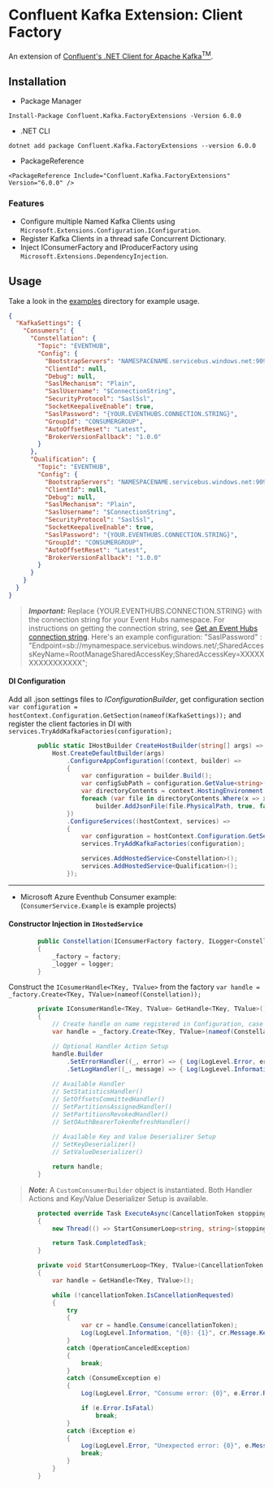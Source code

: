 # Confluent Kafka Extension: Client Factory
An extension of [Confluent's .NET Client for Apache Kafka<sup>TM</sup>](https://github.com/confluentinc/confluent-kafka-dotnet).

## Installation

* Package Manager
```
Install-Package Confluent.Kafka.FactoryExtensions -Version 6.0.0
```

* .NET CLI
```
dotnet add package Confluent.Kafka.FactoryExtensions --version 6.0.0
```

* PackageReference
```
<PackageReference Include="Confluent.Kafka.FactoryExtensions" Version="6.0.0" />
```

### Features
* Configure multiple Named Kafka Clients using `Microsoft.Extensions.Configuration.IConfiguration`.
* Register Kafka Clients in a thread safe Concurrent Dictionary.
* Inject IConsumerFactory and IProducerFactory using `Microsoft.Extensions.DependencyInjection`.

## Usage

Take a look in the [examples](examples) directory for example usage.

```json
{
  "KafkaSettings": {
    "Consumers": {
      "Constellation": {
        "Topic": "EVENTHUB",
        "Config": {
          "BootstrapServers": "NAMESPACENAME.servicebus.windows.net:9093",
          "ClientId": null,
          "Debug": null,
          "SaslMechanism": "Plain",
          "SaslUsername": "$ConnectionString",
          "SecurityProtocol": "SaslSsl",
          "SocketKeepaliveEnable": true,
          "SaslPassword": "{YOUR.EVENTHUBS.CONNECTION.STRING}",
          "GroupId": "CONSUMERGROUP",
          "AutoOffsetReset": "Latest",
          "BrokerVersionFallback": "1.0.0"
        }
      },
      "Qualification": {
        "Topic": "EVENTHUB",
        "Config": {
          "BootstrapServers": "NAMESPACENAME.servicebus.windows.net:9093",
          "ClientId": null,
          "Debug": null,
          "SaslMechanism": "Plain",
          "SaslUsername": "$ConnectionString",
          "SecurityProtocol": "SaslSsl",
          "SocketKeepaliveEnable": true,
          "SaslPassword": "{YOUR.EVENTHUBS.CONNECTION.STRING}",
          "GroupId": "CONSUMERGROUP",
          "AutoOffsetReset": "Latest",
          "BrokerVersionFallback": "1.0.0"
        }
      }
    }
  }
}

```
> **_Important:_**  Replace {YOUR.EVENTHUBS.CONNECTION.STRING} with the connection string for your Event Hubs namespace. 
> For instructions on getting the connection string, 
> see [Get an Event Hubs connection string](https://docs.microsoft.com/en-us/azure/event-hubs/event-hubs-get-connection-string). 
> Here's an example configuration: 
> "SaslPassword" : "Endpoint=sb://mynamespace.servicebus.windows.net/;SharedAccessKeyName=RootManageSharedAccessKey;SharedAccessKey=XXXXXXXXXXXXXXXX";

#### DI Configuration
Add all .json settings files to *IConfigurationBuilder*, 
get configuration section `var configuration = hostContext.Configuration.GetSection(nameof(KafkaSettings));`
and register the client factories in DI with `services.TryAddKafkaFactories(configuration);`
```c#
        public static IHostBuilder CreateHostBuilder(string[] args) =>
            Host.CreateDefaultBuilder(args)
                .ConfigureAppConfiguration((context, builder) =>
                {
                    var configuration = builder.Build();
                    var configSubPath = configuration.GetValue<string>("CONFIG_SUB_PATH");
                    var directoryContents = context.HostingEnvironment.ContentRootFileProvider.GetDirectoryContents(configSubPath);
                    foreach (var file in directoryContents.Where(x => x.Name.EndsWith(".json")))
                        builder.AddJsonFile(file.PhysicalPath, true, false);
                })
                .ConfigureServices((hostContext, services) =>
                {
                    var configuration = hostContext.Configuration.GetSection(nameof(KafkaSettings));
                    services.TryAddKafkaFactories(configuration);

                    services.AddHostedService<Constellation>();
                    services.AddHostedService<Qualification>();
                });
```
---
* Microsoft Azure Eventhub Consumer example: (`ConsumerService.Example` is example projects)

#### Constructor Injection in `IHostedService`
```c#
        public Constellation(IConsumerFactory factory, ILogger<Constellation> logger)
        {
            _factory = factory;
            _logger = logger;
        }
```

Construct the `ICosumerHandle<TKey, TValue>` from the factory `var handle = _factory.Create<TKey, TValue>(nameof(Constellation));`

```c#
        private IConsumerHandle<TKey, TValue> GetHandle<TKey, TValue>()
        {
            // Create handle on name registered in Configuration, case sensitive
            var handle = _factory.Create<TKey, TValue>(nameof(Constellation));

            // Optional Handler Action Setup
            handle.Builder
                .SetErrorHandler((_, error) => { Log(LogLevel.Error, error.Reason); })
                .SetLogHandler((_, message) => { Log(LogLevel.Information, message.Message); });
                
            // Available Handler
            // SetStatisticsHandler()
            // SetOffsetsCommittedHandler()
            // SetPartitionsAssignedHandler()
            // SetPartitionsRevokedHandler()
            // SetOAuthBearerTokenRefreshHandler()
            
            // Available Key and Value Deserializer Setup
            // SetKeyDeserializer()
            // SetValueDeserializer()

            return handle;
        }
```
> **_Note:_** A `CustomConsumerBuilder` object is instantiated. Both Handler Actions
> and Key/Value Deserializer Setup is available. 

```c#
        protected override Task ExecuteAsync(CancellationToken stoppingToken)
        {
            new Thread(() => StartConsumerLoop<string, string>(stoppingToken)).Start();

            return Task.CompletedTask;
        }

        private void StartConsumerLoop<TKey, TValue>(CancellationToken cancellationToken)
        {
            var handle = GetHandle<TKey, TValue>();

            while (!cancellationToken.IsCancellationRequested)
            {
                try
                {
                    var cr = handle.Consume(cancellationToken);
                    Log(LogLevel.Information, "{0}: {1}", cr.Message.Key, cr.Message.Value);
                }
                catch (OperationCanceledException)
                {
                    break;
                }
                catch (ConsumeException e)
                {
                    Log(LogLevel.Error, "Consume error: {0}", e.Error.Reason);

                    if (e.Error.IsFatal)
                        break;
                }
                catch (Exception e)
                {
                    Log(LogLevel.Error, "Unexpected error: {0}", e.Message);
                    break;
                }
            }
        }
```